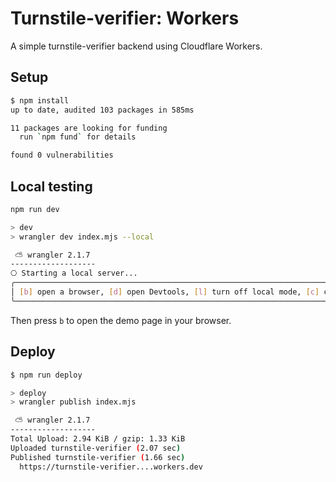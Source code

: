 # Turnstile-verifier: Workers

A simple turnstile-verifier backend using Cloudflare Workers.

## Setup

```sh
$ npm install
up to date, audited 103 packages in 585ms

11 packages are looking for funding
  run `npm fund` for details

found 0 vulnerabilities
```

## Local testing

```sh
npm run dev

> dev
> wrangler dev index.mjs --local

 ⛅️ wrangler 2.1.7
-------------------
⎔ Starting a local server...
╭────────────────────────────────────────────────────────────────────────────────────────────────╮
│ [b] open a browser, [d] open Devtools, [l] turn off local mode, [c] clear console, [x] to exit │
╰────────────────────────────────────────────────────────────────────────────────────────────────╯
```

Then press `b` to open the demo page in your browser.

## Deploy

```sh
$ npm run deploy

> deploy
> wrangler publish index.mjs

 ⛅️ wrangler 2.1.7
-------------------
Total Upload: 2.94 KiB / gzip: 1.33 KiB
Uploaded turnstile-verifier (2.07 sec)
Published turnstile-verifier (1.66 sec)
  https://turnstile-verifier....workers.dev

```
